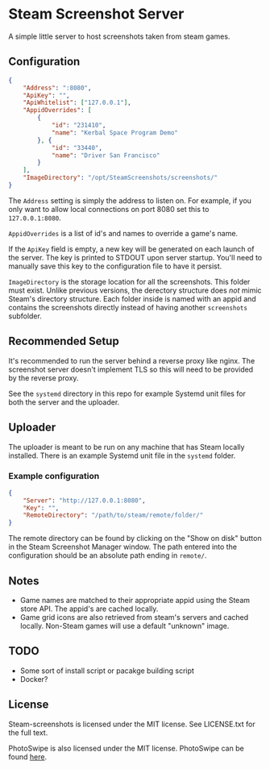 # Steam Screenshot Server

A simple little server to host screenshots taken from steam games.

## Configuration

```json
{
    "Address": ":8080",
    "ApiKey": "",
    "ApiWhitelist": ["127.0.0.1"],
    "AppidOverrides": [
        {
            "id": "231410",
            "name": "Kerbal Space Program Demo"
        }, {
            "id": "33440",
            "name": "Driver San Francisco"
        }
    ],
    "ImageDirectory": "/opt/SteamScreenshots/screenshots/"
}
```

The `Address` setting is simply the address to listen on.  For example, if you
only want to allow local connections on port 8080 set this to `127.0.0.1:8080`.

`AppidOverrides` is a list of id's and names to override a game's name.

If the `ApiKey` field is empty, a new key will be generated on each launch of
the server.  The key is printed to STDOUT upon server startup.  You'll need to
manually save this key to the configuration file to have it persist.

`ImageDirectory` is the storage location for all the screenshots.  This folder
must exist.  Unlike previous versions, the derectory structure does *not* mimic
Steam's directory structure.  Each folder inside is named with an appid and
contains the screenshots directly instead of having another `screenshots`
subfolder.

## Recommended Setup

It's recommended to run the server behind a reverse proxy like nginx.  The
screenshot server doesn't implement TLS so this will need to be provided by the
reverse proxy.

See the `systemd` directory in this repo for example Systemd unit files for
both the server and the uploader.

## Uploader

The uploader is meant to be run on any machine that has Steam locally
installed.  There is an example Systemd unit file in the `systemd` folder.

### Example configuration

```json
{
    "Server": "http://127.0.0.1:8080",
    "Key": "",
    "RemoteDirectory": "/path/to/steam/remote/folder/"
}
```

The remote directory can be found by clicking on the "Show on disk" button in
the Steam Screenshot Manager window.  The path entered into the configuration
should be an absolute path ending in `remote/`.

## Notes

 * Game names are matched to their appropriate appid using the Steam store API.
 The appid's are cached locally.
 * Game grid icons are also retrieved from steam's servers and cached locally.
 Non-Steam games will use a default "unknown" image.

## TODO

 * Some sort of install script or pacakge building script
 * Docker?

## License

 Steam-screenshots is licensed under the MIT license.  See LICENSE.txt for the
 full text.

 PhotoSwipe is also licensed under the MIT license.  PhotoSwipe can be found
 [here](https://github.com/dimsemenov/photoswipe).

